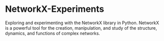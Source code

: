 # NetworkX-Experiments
Exploring and experimenting with the NetworkX library in Python. NetworkX is a powerful tool for the creation, manipulation, and study of the structure, dynamics, and functions of complex networks.
